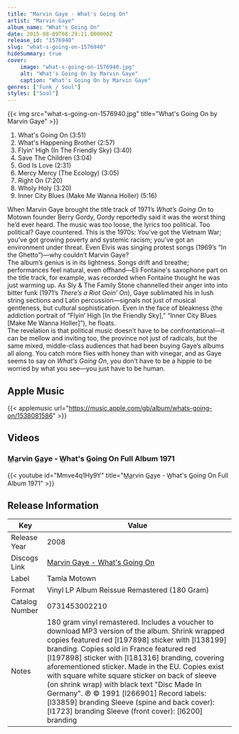 ```yaml
---
title: "Marvin Gaye - What's Going On"
artist: "Marvin Gaye"
album_name: "What's Going On"
date: 2015-08-09T08:29:11.000000Z
release_id: "1576940"
slug: "what-s-going-on-1576940"
hideSummary: true
cover:
    image: "what-s-going-on-1576940.jpg"
    alt: "What's Going On by Marvin Gaye"
    caption: "What's Going On by Marvin Gaye"
genres: ["Funk / Soul"]
styles: ["Soul"]
---
```


{{< img src="what-s-going-on-1576940.jpg" title="What's Going On by Marvin Gaye" >}}

<!-- section break -->

1. What's Going On (3:51)
2. What's Happening Brother (2:57)
3. Flyin' High (In The Friendly Sky) (3:40)
4. Save The Children (3:04)
5. God Is Love (2:31)
6. Mercy Mercy (The Ecology) (3:05)
7. Right On (7:20)
8. Wholy Holy (3:20)
9. Inner City Blues (Make Me Wanna Holler) (5:16)

<!-- section break -->


When Marvin Gaye brought the title track of 1971’s <i>What’s Going On</i> to Motown founder Berry Gordy, Gordy reportedly said it was the worst thing he’d ever heard. The music was too loose, the lyrics too political. Too political? Gaye countered. This is the 1970s: You’ve got the Vietnam War; you’ve got growing poverty and systemic racism; you’ve got an environment under threat. Even Elvis was singing protest songs (1969’s “In the Ghetto”)—why couldn’t Marvin Gaye?<br />
The album’s genius is in its lightness. Songs drift and breathe; performances feel natural, even offhand—Eli Fontaine's saxophone part on the title track, for example, was recorded when Fontaine thought he was just warming up. As Sly & The Family Stone channelled their anger into into bitter funk (1971’s <i>There’s a Riot Goin’ On</i>), Gaye sublimated his in lush string sections and Latin percussion—signals not just of musical gentleness, but cultural sophistication. Even in the face of bleakness (the addiction portrait of “Flyin’ High [In the Friendly Sky],” “Inner City Blues [Make Me Wanna Holler]”), he floats.<br />
The revelation is that political music doesn’t have to be confrontational—it can be mellow and inviting too, the province not just of radicals, but the same mixed, middle-class audiences that had been buying Gaye’s albums all along. You catch more flies with honey than with vinegar, and as Gaye seems to say on <i>What’s Going On</i>, you don’t have to be a hippie to be worried by what you see—you just have to be human.



## Apple Music
{{< applemusic url="https://music.apple.com/gb/album/whats-going-on/1538081586" >}}





## Videos
### M̲a̲rvin G̲a̲ye  - W̲hat's G̲oing On Full Album 1971
{{< youtube id="Mmve4q1Hy9Y" title="M̲a̲rvin G̲a̲ye  - W̲hat's G̲oing On Full Album 1971" >}}<br>



## Release Information
|  Key           | Value                                                |
| ---------------| ---------------------------------------------------- |
| Release Year   | 2008                                   |
| Discogs Link   | [Marvin Gaye - What's Going On](https://www.discogs.com/release/1576940-Marvin-Gaye-Whats-Going-On) |
| Label          | Tamla Motown |
| Format         | Vinyl LP Album Reissue Remastered (180 Gram) |
| Catalog Number | 0731453002210 |
| Notes | 180 gram vinyl remastered. Includes a voucher to download MP3 version of the album. Shrink wrapped copies featured red [l197898] sticker with [l138199] branding. Copies sold in France featured red [l197898] sticker with [l181316] branding, covering aforementioned sticker. Made in the EU. Copies exist with square white square sticker on back of sleeve (on shrink wrap) with black text "Disc Made In Germany".  ℗ © 1991 [l266901]  Record labels: [l33859] branding Sleeve (spine and back cover): [l1723] branding Sleeve (front cover): [l6200] branding  |